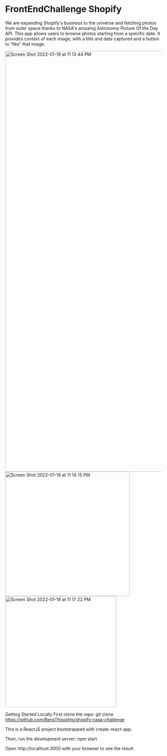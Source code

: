 # FrontEndChallenge Shopify
We are expanding Shopify's business to the universe and fetching photos from outer space thanks to NASA's amazing Astronomy Picture Of the Day API. This app allows users to browse photos starting from a specific date. It provides context of each image, with a title and date captured and a button to “like” that image.

<img width="1355" alt="Screen Shot 2022-01-19 at 11 13 44 PM" src="https://user-images.githubusercontent.com/89239611/150272381-78650583-ae28-471f-b166-f6425dc346d0.png">

<img width="401" alt="Screen Shot 2022-01-19 at 11 14 15 PM" src="https://user-images.githubusercontent.com/89239611/150272384-cb26970f-9cdd-426b-892a-f491cb8d9387.png">
<img width="358" alt="Screen Shot 2022-01-19 at 11 17 22 PM" src="https://user-images.githubusercontent.com/89239611/150272469-4147dde6-626d-4f23-a595-421d1eb27a8a.png">




Getting Started Locally
First clone the repo:
git clone https://github.com/BensThoughts/shopify-nasa-challenge


This is a ReactJS project bootstrapped with create-react-app.

Then, run the development server:
npm start

Open http://localhost:3000 with your browser to see the result.
